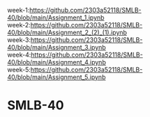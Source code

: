 week-1:https://github.com/2303a52118/SMLB-40/blob/main/Assignment_1.ipynb                                                                                                                  
week-2:https://github.com/2303a52118/SMLB-40/blob/main/Assignment_2_(2)_(1).ipynb                                                        
week-3:https://github.com/2303a52118/SMLB-40/blob/main/Assignment_3.ipynb                                                                     
week-4:https://github.com/2303a52118/SMLB-40/blob/main/Assignment_4.ipynb                                                          
week-5:https://github.com/2303a52118/SMLB-40/blob/main/Assignment_5.ipynb   
# SMLB-40

